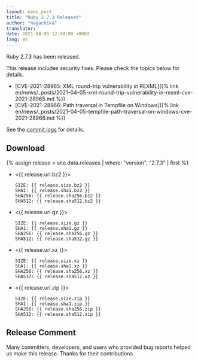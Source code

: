 ```yaml
---
layout: news_post
title: "Ruby 2.7.3 Released"
author: "nagachika"
translator:
date: 2021-04-05 12:00:00 +0000
lang: en
---
```


Ruby 2.7.3 has been released.

This release includes security fixes.
Please check the topics below for details.

* [CVE-2021-28965: XML round-trip vulnerability in REXML]({% link en/news/_posts/2021-04-05-xml-round-trip-vulnerability-in-rexml-cve-2021-28965.md %})
* [CVE-2021-28966: Path traversal in Tempfile on Windows]({% link en/news/_posts/2021-04-05-tempfile-path-traversal-on-windows-cve-2021-28966.md %})

See the [commit logs](https://github.com/ruby/ruby/compare/v2_7_2...v2_7_3) for details.

## Download

{% assign release = site.data.releases | where: "version", "2.7.3" | first %}

* <{{ release.url.bz2 }}>

      SIZE: {{ release.size.bz2 }}
      SHA1: {{ release.sha1.bz2 }}
      SHA256: {{ release.sha256.bz2 }}
      SHA512: {{ release.sha512.bz2 }}

* <{{ release.url.gz }}>

      SIZE: {{ release.size.gz }}
      SHA1: {{ release.sha1.gz }}
      SHA256: {{ release.sha256.gz }}
      SHA512: {{ release.sha512.gz }}

* <{{ release.url.xz }}>

      SIZE: {{ release.size.xz }}
      SHA1: {{ release.sha1.xz }}
      SHA256: {{ release.sha256.xz }}
      SHA512: {{ release.sha512.xz }}

* <{{ release.url.zip }}>

      SIZE: {{ release.size.zip }}
      SHA1: {{ release.sha1.zip }}
      SHA256: {{ release.sha256.zip }}
      SHA512: {{ release.sha512.zip }}

## Release Comment

Many committers, developers, and users who provided bug reports helped us make this release.
Thanks for their contributions.

